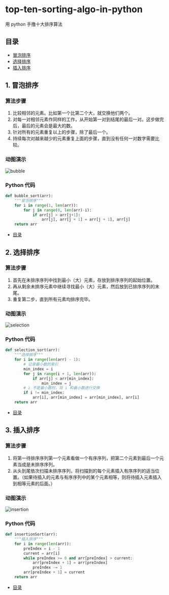 # top-ten-sorting-algo-in-python
用 python 手撸十大排序算法

## 目录
* [冒泡排序](#1-冒泡排序)
* [选择排序](#2-选择排序)
* [插入排序](#3-插入排序)

## 1. 冒泡排序
### 算法步骤
1. 比较相邻的元素。比如第一个比第二个大，就交换他们两个。
2. 对每一对相邻元素作同样的工作，从开始第一对到结尾的最后一对。这步做完后，最后的元素会是最大的数。
3. 针对所有的元素重复以上的步骤，除了最后一个。
4. 持续每次对越来越少的元素重复上面的步骤，直到没有任何一对数字需要比较。
### 动图演示
![bubble](https://img-blog.csdnimg.cn/20200314230014948.gif)
### Python 代码
```python
def bubble_sort(arr):
    """冒泡排序"""
    for i in range(1, len(arr)):
        for j in range(0, len(arr)-i):
            if arr[j] > arr[j+1]:
                arr[j], arr[j + 1] = arr[j + 1], arr[j]
    return arr
```
* [目录](#目录)

## 2. 选择排序
### 算法步骤
1. 首先在未排序序列中找到最小（大）元素，存放到排序序列的起始位置。
2. 再从剩余未排序元素中继续寻找最小（大）元素，然后放到已排序序列的末尾。
3. 重复第二步，直到所有元素均排序完毕。
### 动图演示
![selection](https://img-blog.csdnimg.cn/20200314230034422.gif)
### Python 代码
```python
def selection_sort(arr):
    """选择排序"""
    for i in range(len(arr) - 1):
        # 记录最小数的索引
        min_index = i
        for j in range(i + 1, len(arr)):
            if arr[j] < arr[min_index]:
                min_index = j
        # i 不是最小数时，将 i 和最小数进行交换
        if i != min_index:
            arr[i], arr[min_index] = arr[min_index], arr[i]
    return arr
```
* [目录](#目录)

## 3. 插入排序
### 算法步骤
1. 将第一待排序序列第一个元素看做一个有序序列，把第二个元素到最后一个元素当成是未排序序列。
2. 从头到尾依次扫描未排序序列，将扫描到的每个元素插入有序序列的适当位置。（如果待插入的元素与有序序列中的某个元素相等，则将待插入元素插入到相等元素的后面。）
### 动图演示
![insertion](https://img-blog.csdnimg.cn/20200314230819723.gif)
### Python 代码
```python
def insertionSort(arr):
    """插入排序"""
    for i in range(len(arr)):
        preIndex = i - 1
        current = arr[i]
        while preIndex >= 0 and arr[preIndex] > current:
            arr[preIndex + 1] = arr[preIndex]
            preIndex -= 1
        arr[preIndex + 1] = current
    return arr
```
* [目录](#目录)
